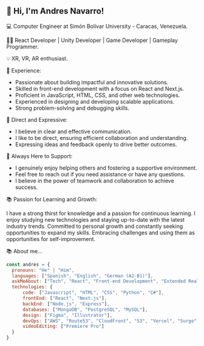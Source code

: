 <h2> 👋 Hi, I'm Andres Navarro!</h2>

💻 Computer Engineer at Simón Bolívar University - Caracas, Venezuela.

👨‍💻 React Developer | Unity Developer | Game Developer | Gameplay Programmer.

💡 XR, VR, AR enthusiast.

🚀 Experience:

- Passionate about building impactful and innovative solutions.
- Skilled in front-end development with a focus on React and Next.js.
- Proficient in JavaScript, HTML, CSS, and other web technologies.
- Experienced in designing and developing scalable applications.
- Strong problem-solving and debugging skills.

💬 Direct and Expressive:

- I believe in clear and effective communication.
- I like to be direct, ensuring efficient collaboration and understanding.
- Expressing ideas and feedback openly to drive better outcomes.

🤝 Always Here to Support:

- I genuinely enjoy helping others and fostering a supportive environment.
- Feel free to reach out if you need assistance or have any questions.
- I believe in the power of teamwork and collaboration to achieve success.

📚 Passion for Learning and Growth:

I have a strong thirst for knowledge and a passion for continuous learning.
I enjoy studying new technologies and staying up-to-date with the latest industry trends.
Committed to personal growth and constantly seeking opportunities to expand my skills.
Embracing challenges and using them as opportunities for self-improvement.

📚 About me...

```javascript
const andres = {
  pronouns: "He" | "Him",
  languages: ["Spanish", "English", "German (A2-B1)"],
  askMeAbout: ["Tech", "React", "Front-end Development", "Extended Reality"],
  technologies: {
      code: ["Javascript", "HTML", "CSS", "Python", "C#"],
      frontEnd: ["React", "Next.js"],
      backEnd: ["Node.js", "Express"],
      databases: ["MongoDB", "PostgreSQL", "MySQL"],
      design: ["Figma", "Illustrator"],
      devOps: ["AWS", "Route53", "CloudFront", "S3", "Vercel", "Surge", "Heroku"],
      videoEditing: ["Premiere Pro"]
  }
}
```

